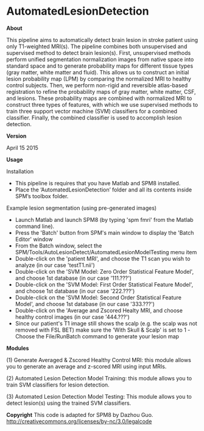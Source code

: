 # AutomatedLesionDetection

**About**

This pipeline aims to automatically detect brain lesion in stroke patient using only T1-weighted MRI(s). The pipeline combines both unsupervised and supervised method to detect brain lesion(s). First, unsupervised methods perform unified segmentation normalization images from native space into standard space and to generate probability maps for different tissue types (gray matter, white matter and fluid). This allows us to construct an initial lesion probability map (LPM) by comparing the normalized MRI to healthy control subjects. Then, we perform non-rigid and reversible atlas-based registration to refine the probability maps of gray matter, white matter, CSF, and lesions. These probability maps are combined with normalized MRI to construct three types of features, with which we use supervised methods to train three support vector machine (SVM) classifiers for a combined classifier. Finally, the combined classifier is used to accomplish lesion detection.

**Version**

April 15 2015

**Usage**

Installation
 - This pipeline is requires that you have Matlab and SPM8 installed.
 - Place the ‘AutomatedLesionDetection’ folder and all its contents inside SPM’s toolbox folder.

Example lesion segmentation (using pre-generated images)
 - Launch Matlab and launch SPM8 (by typing 'spm fmri' from the Matlab command line).
 - Press the 'Batch' button from SPM's main window to display the 'Batch Editor' window
 - From the Batch window, select the SPM/Tools/AutoLesionDetect/AutomatedLesionModelTesting menu item
 - Double-click on the 'patient MRI', and choose the T1 scan you wish to analyze (in our case 'testT1.nii')
 - Double-click on the 'SVM Model: Zero Order Statistical Feature Model', and choose 1st database (in our case '111.???')
 - Double-click on the 'SVM Model: First Order Statistical Feature Model', and choose 1st database (in our case '222.???')
 - Double-click on the 'SVM Model: Second Order Statistical Feature Model', and choose 1st database (in our case '333.???')
 - Double-click on the 'Average and Zscored Healty MRI, and choose healthy control images (in our case '444.???') 
 - Since our patient's T1 image still shows the scalp (e.g. the scalp was not removed with FSL BET) make sure the 'With Skull & Scalp' is set to 1 
 -Choose the File/RunBatch command to generate your lesion map

**Modules**

(1) Generate Averaged & Zscored Healthy Control MRI: this module allows you to generate an average and z-scored MRI using input MRIs. 

(2) Automated Lesion Detection Model Training: this module allows you to train SVM classifiers for lesion detection. 

(3) Automated Lesion Detection Model Testing: This module allows you to detect lesion(s) using the trained SVM classifiers.

**Copyright**
This code is adapted for SPM8 by Dazhou Guo. 
http://creativecommons.org/licenses/by-nc/3.0/legalcode
